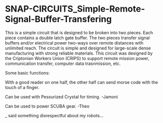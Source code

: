 # SNAP-CIRCUITS_Simple-Remote-Signal-Buffer-Transfering
This is a simple circuit that is designed to be broken into two pieces. Each piece contains a double latch gate buffer. The two pieces transfer signal buffers and/or electrical power two-ways over remote distances with unlimited reach. The circuit is simple and designed for large-scale dense manufacturing with strong reliable materials. This circuit was designed by the Criptonian Workers Union (CRIPS) to support remote mission power, communication transfer, computer data trasnmission, etc.

Some basic functions:

With a good reader on one half, the other half can send morse code with the touch of a finger.

Can be used with Pessurized Crystal for timing. -Jamoni

Can be used to power SCUBA gear. -Theo

_ said something disrespectful about my robots...

